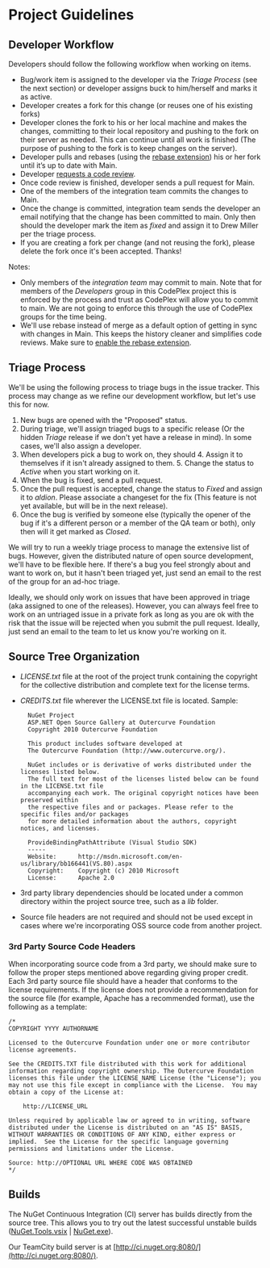 ﻿# Project Guidelines

## Developer Workflow

Developers should follow the following workflow when working on items.

* Bug/work item is assigned to the developer via the *Triage Process* (see the next section) or developer assigns buck to him/herself and marks it as active. 
* Developer creates a fork for this change (or reuses one of his existing forks) 
* Developer clones the fork to his or her local machine and makes the changes, committing to their local repository and pushing to the fork on their server as needed. This can continue until all work is finished (The purpose of pushing to the fork is to keep changes on the server). 
* Developer pulls and rebases (using the <a title="Rebase Extension" href="http://hgtip.com/tips/advanced/2010-02-11-merging-mq-patches-with-rebase/">rebase extension</a>) his or her fork until it&rsquo;s up to date with Main. 
* Developer [requests a code review](Code-Reviews). 
* Once code review is finished, developer sends a pull request for Main. 
* One of the members of the integration team commits the changes to Main. 
* Once the change is committed, integration team sends the developer an email notifying that the change has been committed to main. 
Only then should the developer mark the item as *fixed* and assign it to Drew Miller per the triage process. 
* If you are creating a fork per change (and not reusing the fork), please delete the fork once it's been accepted. Thanks! 

Notes:

* Only members of the *integration team* may commit to main. Note that for members of the *Developers* group in this 
CodePlex project this is enforced by the process and trust as CodePlex will allow you to commit to main. We are not going to 
enforce this through the use of CodePlex groups for the time being. 
* We'll use rebase instead of merge as a default option of getting in sync with changes in Main. This keeps the history 
cleaner and simplifies code reviews. Make sure to 
<a title="Enable the rebase extension" href="http://hgtip.com/tips/advanced/2010-02-11-merging-mq-patches-with-rebase/">enable 
the rebase extension</a>. 

## Triage Process

We'll be using the following process to triage bugs in the issue tracker. This process may change as we refine our development workflow, but let's use this for now.

1. New bugs are opened with the "Proposed" status. 
2. During triage, we'll assign triaged bugs to a specific release (Or the hidden *Triage* release if we don't yet have a release in mind). In some cases, we'll also assign a developer. 
3. When developers pick a bug to work on, they should
    4. Assign it to themselves if it isn't already assigned to them. 
    5. Change the status to *Active* when you start working on it. 
1. When the bug is fixed, send a pull request. 
2. Once the pull request is accepted, change the status to *Fixed* and assign it to *aldion*. Please associate a changeset for the fix (This feature is not yet available, but will be in the next release).&nbsp; 
3. Once the bug is verified by someone else (typically the opener of the bug if it's a different person 
or a member of the QA team or both), only then will it get marked as *Closed*.

We will try to run a weekly triage process to manage the extensive list of bugs. 
However, given the distributed nature of open source development, we'll have to be flexible here. 
If there's a bug you feel strongly about and want to work on, but it hasn't been triaged yet, 
just send an email to the rest of the group for an ad-hoc triage.

Ideally, we should only work on issues that have been approved in triage (aka assigned to one of the releases). 
However, you can always feel free to work on an untriaged issue in a private fork as long as you are ok with the risk 
that the issue will be rejected when you submit the pull request. Ideally, 
just send an email to the team to let us know you're working on it.

## Source Tree Organization

* *LICENSE.txt* file at the root of the project trunk containing the copyright for the collective distribution and complete text for the license terms. 
* *CREDITS.txt* file wherever the LICENSE.txt file is located. Sample:

		NuGet Project
		ASP.NET Open Source Gallery at Outercurve Foundation
		Copyright 2010 Outercurve Foundation

		This product includes software developed at
		The Outercurve Foundation (http://www.outercurve.org/).

		NuGet includes or is derivative of works distributed under the licenses listed below. 
		The full text for most of the licenses listed below can be found in the LICENSE.txt file 
		accompanying each work. The original copyright notices have been preserved within 
		the respective files and or packages. Please refer to the specific files and/or packages 
		for more detailed information about the authors, copyright notices, and licenses.

		ProvideBindingPathAttribute (Visual Studio SDK)
		----- 
		Website:      http://msdn.microsoft.com/en-us/library/bb166441(VS.80).aspx 
		Copyright:    Copyright (c) 2010 Microsoft
		License:      Apache 2.0

* 3rd party library dependencies should be located under a common directory within the project source tree, such as a *lib* folder. 
* Source file headers are not required and should not be used except in cases where we're incorporating OSS source code from another project. 

### 3rd Party Source Code Headers

When incorporating source code from a 3rd party, we should make sure to follow the proper steps mentioned above regarding giving proper credit. Each 3rd party source file should have a header that conforms to the license requirements. If the license does not provide a recommendation for the source file (for example, Apache has a recommended format), use the following as a template:

	/*
	COPYRIGHT YYYY AUTHORNAME

	Licensed to the Outercurve Foundation under one or more contributor license agreements.

	See the CREDITS.TXT file distributed with this work for additional information regarding copyright ownership. The Outercurve Foundation licenses this file under the LICENSE_NAME License (the "License"); you may not use this file except in compliance with the License.  You may obtain a copy of the License at:

		http://LICENSE_URL

	Unless required by applicable law or agreed to in writing, software distributed under the License is distributed on an "AS IS" BASIS, WITHOUT WARRANTIES OR CONDITIONS OF ANY KIND, either express or implied.  See the License for the specific language governing permissions and limitations under the License.

	Source: http://OPTIONAL URL WHERE CODE WAS OBTAINED
	*/

## Builds

The NuGet Continuous Integration (CI) server has builds directly from the source tree. 
This allows you to try out the latest successful unstable builds 
([NuGet.Tools.vsix](http://ci.nuget.org:8080/guestAuth/repository/download/bt4/.lastSuccessful/VisualStudioAddIn/NuGet.Tools.vsix)
|
[NuGet.exe](http://ci.nuget.org:8080/guestAuth/repository/download/bt4/.lastSuccessful/Console/NuGet.exe)).

Our TeamCity build server is at [http://ci.nuget.org:8080/](http://ci.nuget.org:8080/).
